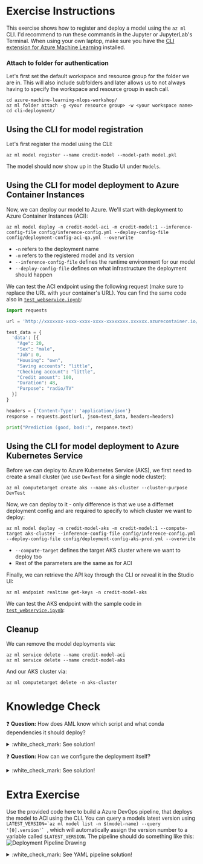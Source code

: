 # Exercise Instructions

This exercise shows how to register and deploy a model using the `az ml` CLI. I'd recommend to run these commands in the Jupyter or JupyterLab's Terminal. When using your own laptop, make sure you have the [CLI extension for Azure Machine Learning](https://docs.microsoft.com/en-us/azure/machine-learning/reference-azure-machine-learning-cli) installed.

### Attach to folder for authentication

Let's first set the default workspace and resource group for the folder we are in. This will also include subfolders and later allows us to not always having to specify the workspace and resource group in each call.

```console
cd azure-machine-learning-mlops-workshop/
az ml folder attach -g <your resource group> -w <your workspace name>
cd cli-deployment/
```

## Using the CLI for model registration

Let's first register the model using the CLI:

```console
az ml model register --name credit-model --model-path model.pkl
```

The model should now show up in the Studio UI under `Models`.

## Using the CLI for model deployment to Azure Container Instances

Now, we can deploy our model to Azure. We'll start with deployment to Azure Container Instances (ACI):

```console
az ml model deploy -n credit-model-aci -m credit-model:1 --inference-config-file config/inference-config.yml --deploy-config-file config/deployment-config-aci-qa.yml --overwrite
```

* `-n` refers to the deployment name
* `-m` refers to the registered model and its version
* `--inference-config-file` defines the runtime environment for our model
* `--deploy-config-file` defines on what infrastructure the deployment should happen

We can test the ACI endpoint using the following request (make sure to replace the URL with your container's URL). You can find the same code also in [`test_webservice.ipynb`](test_webservice.ipynb):

```python
import requests

url = 'http://xxxxxxx-xxxx-xxxx-xxxx-xxxxxxxx.xxxxxx.azurecontainer.io/score'

test_data = {
  'data': [{
    "Age": 20,
    "Sex": "male",
    "Job": 0,
    "Housing": "own",
    "Saving accounts": "little",
    "Checking account": "little",
    "Credit amount": 100,
    "Duration": 48,
    "Purpose": "radio/TV"
  }]
}

headers = {'Content-Type': 'application/json'}
response = requests.post(url, json=test_data, headers=headers)

print("Prediction (good, bad):", response.text)
```

## Using the CLI for model deployment to Azure Kubernetes Service

Before we can deploy to Azure Kubernetes Service (AKS), we first need to create a small cluster (we use `DevTest` for a single node cluster):

```console
az ml computetarget create aks --name aks-cluster --cluster-purpose DevTest
```

Now, we can deploy to it - only difference is that we use a differnet deployment config and are required to specify to which cluster we want to deploy:

```console
az ml model deploy -n credit-model-aks -m credit-model:1 --compute-target aks-cluster --inference-config-file config/inference-config.yml --deploy-config-file config/deployment-config-aks-prod.yml --overwrite
```

* `--compute-target` defines the target AKS cluster where we want to deploy too
* Rest of the parameters are the same as for ACI

Finally, we can retrieve the API key through the CLI or reveal it in the Studio UI:

```console
az ml endpoint realtime get-keys -n credit-model-aks
```

We can test the AKS endpoint with the sample code in [`test_webservice.ipynb`](test_webservice.ipynb):

## Cleanup

We can remove the model deployments via:

```console
az ml service delete --name credit-model-aci
az ml service delete --name credit-model-aks
```

And our AKS cluster via:

```console
az ml computetarget delete -n aks-cluster
```

# Knowledge Check

:question: **Question:** How does AML know which script and what conda dependencies it should deploy?
<details>
  <summary>:white_check_mark: See solution!</summary>

This is defined in [`config/inference-config.yml`](config/inference-config.yml), which points towards our scoring script `score.py` and our `conda.yml`:

```
entryScript: score.py
condaFile: config/conda.yml
```
</details>

:question: **Question:** How can we configure the deployment itself?
<details>
  <summary>:white_check_mark: See solution!</summary>

This is defined in  [`config/deployment-config-aci-qa.yml`](config/deployment-config-aci-qa.yml) and [`config/deployment-config-aks-prod.yml`](config/deployment-config-aks-prod.yml). The file slightly differ, but a few sections are the same:

```yaml
containerResourceRequirements:
  cpu: 1
  memoryInGB: 0.5

# Only one can be True
authEnabled: True
tokenAuthEnabled: False

appInsightsEnabled: True
sslEnabled: False
```

The config for AKS is more granular, as it allows for auto-scaling and replication of the running container(s). Full details for the AKS config can be found [here](https://docs.microsoft.com/en-us/azure/machine-learning/reference-azure-machine-learning-cli#azure-kubernetes-service-deployment-configuration-schema).
Full details for the config of ACI can be found [here](https://docs.microsoft.com/en-us/azure/machine-learning/reference-azure-machine-learning-cli#azure-container-instance-deployment-configuration-schema).
</details>

# Extra Exercise

Use the provided code here to build a Azure DevOps pipeline, that deploys the model to ACI using the CLI. You can query a models latest version using ``LATEST_VERSION=`az ml model list -n $(model-name) --query '[0].version'` ``, which will automatically assign the version number to a variable called `$LATEST_VERSION`. The pipeline should do something like this:
![Deployment Pipeline Drawing](../media/deployment_pipeline.png)

<details>
  <summary>:white_check_mark: See YAML pipeline solution!</summary>

In Azure DevOps, goto Pipelines and create a new pipeline. Select `Azure Repos Git` and select your project's repo. Then select Start pipeline and replace its code with the following pipeline code (alternatively, you can just point to the pipeline under `cli-deployment/solution/deploy_model.yml`):

```yaml
# Disabled for the sake of this workshop
trigger:
- none

pool:
  vmImage: 'Ubuntu-16.04'

variables:
  resourcegroup: 'aml-mlops-workshop' # replace with your resource group (same as you've used for the Service Connection)
  workspace: 'aml-mlops-workshop' # replace with your workspace name (same as you've used for the Service Connection)
  model-name: 'credit-model'

  # Azure Resource Manager connection created during pipeline creation
  aml_service_connection: 'aml_workspace'

steps:
- task: AzureCLI@2
  displayName: 'Install the az ml CLI'
  inputs:
    azureSubscription: '$(aml_service_connection)'
    scriptLocation: inlineScript
    scriptType: bash
    inlineScript: |
      az extension add -n azure-cli-ml

- task: AzureCLI@2
  displayName: 'Attach folder to AML workspace (authenticate)'
  inputs:
    azureSubscription: '$(aml_service_connection)'
    scriptLocation: inlineScript
    scriptType: bash
    inlineScript: |
      az ml folder attach -w $(workspace) -g $(resourcegroup)

- task: AzureCLI@2
  displayName: 'Deploy model to ACI'
  inputs:
    azureSubscription: '$(aml_service_connection)'
    scriptLocation: inlineScript
    scriptType: bash
    workingDirectory: cli-deployment/
    inlineScript: |
      LATEST_VERSION=`az ml model list -n $(model-name) --query '[0].version'`
      az ml model deploy -n credit-model-aci -m $(model-name):$LATEST_VERSION \
        --inference-config-file config/inference-config.yml \
        --deploy-config-file config/deployment-config-aci-qa.yml \
        --overwrite
```
Lastly, run it and check if your model was deployed successfully.
</details>